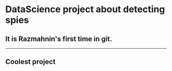 # DataScience project about detecting spies
## It is Razmahnin's first time in git.

---
Coolest project
---

